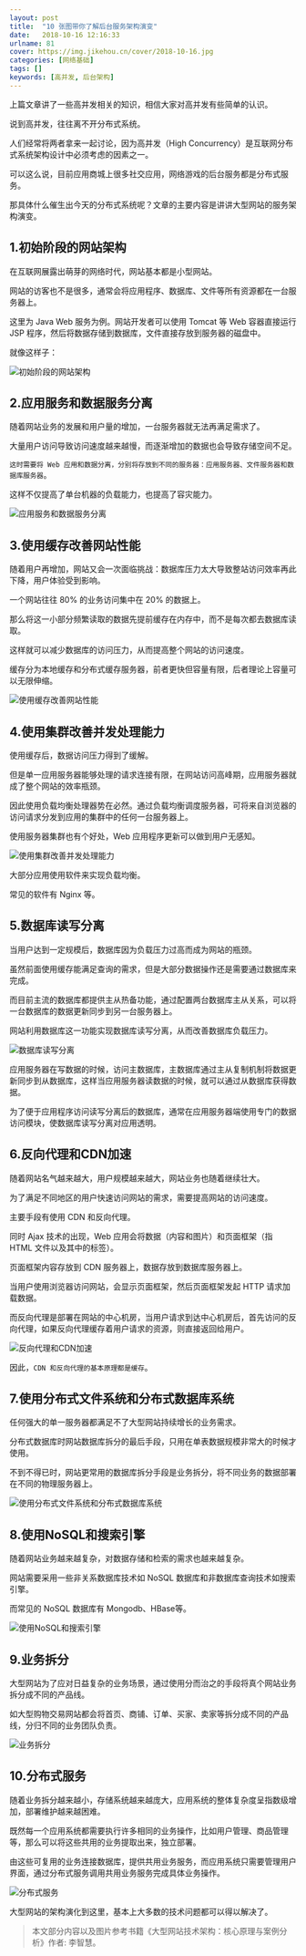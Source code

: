 ```yaml
---
layout: post
title:  "10 张图带你了解后台服务架构演变"
date:   2018-10-16 12:16:33
urlname: 81
cover: https://img.jikehou.cn/cover/2018-10-16.jpg
categories: [网络基础]
tags: []
keywords: [高并发, 后台架构]
---
```

上篇文章讲了一些高并发相关的知识，相信大家对高并发有些简单的认识。

说到高并发，往往离不开分布式系统。

人们经常将两者拿来一起讨论，因为高并发（High Concurrency）是互联网分布式系统架构设计中必须考虑的因素之一。

可以这么说，目前应用商城上很多社交应用，网络游戏的后台服务都是分布式服务。

那具体什么催生出今天的分布式系统呢？文章的主要内容是讲讲大型网站的服务架构演变。
<!-- more -->
## 1.初始阶段的网站架构

在互联网展露出萌芽的网络时代，网站基本都是小型网站。

网站的访客也不是很多，通常会将应用程序、数据库、文件等所有资源都在一台服务器上。

这里为 Java Web 服务为例。网站开发者可以使用 Tomcat 等 Web 容器直接运行 JSP 程序，然后将数据存储到数据库，文件直接存放到服务器的磁盘中。

就像这样子：

![初始阶段的网站架构](https://img.jikehou.cn/img/20181016_1.jpg)

## 2.应用服务和数据服务分离

随着网站业务的发展和用户量的增加，一台服务器就无法再满足需求了。

大量用户访问导致访问速度越来越慢，而逐渐增加的数据也会导致存储空间不足。

`这时需要将 Web 应用和数据分离，分别将存放到不同的服务器：应用服务器、文件服务器和数据库服务器`。

这样不仅提高了单台机器的负载能力，也提高了容灾能力。

![应用服务和数据服务分离](https://img.jikehou.cn/img/20181016_2.jpg)

## 3.使用缓存改善网站性能

随着用户再增加，网站又会一次面临挑战：数据库压力太大导致整站访问效率再此下降，用户体验受到影响。

一个网站往往 80% 的业务访问集中在 20% 的数据上。

那么将这一小部分频繁读取的数据先提前缓存在内存中，而不是每次都去数据库读取。

这样就可以减少数据库的访问压力，从而提高整个网站的访问速度。

缓存分为本地缓存和分布式缓存服务器，前者更快但容量有限，后者理论上容量可以无限伸缩。

![使用缓存改善网站性能](https://img.jikehou.cn/img/20181016_3.jpg)

## 4.使用集群改善并发处理能力

使用缓存后，数据访问压力得到了缓解。

但是单一应用服务器能够处理的请求连接有限，在网站访问高峰期，应用服务器就成了整个网站的效率瓶颈。

因此使用负载均衡处理器势在必然。通过负载均衡调度服务器，可将来自浏览器的访问请求分发到应用的集群中的任何一台服务器上。

使用服务器集群也有个好处，Web 应用程序更新可以做到用户无感知。

![使用集群改善并发处理能力](https://img.jikehou.cn/img/20181016_4.jpg)

大部分应用使用软件来实现负载均衡。

常见的软件有 Nginx 等。

## 5.数据库读写分离

当用户达到一定规模后，数据库因为负载压力过高而成为网站的瓶颈。

虽然前面使用缓存能满足查询的需求，但是大部分数据操作还是需要通过数据库来完成。

而目前主流的数据库都提供主从热备功能，通过配置两台数据库主从关系，可以将一台数据库的数据更新同步到另一台服务器上。

网站利用数据库这一功能实现数据库读写分离，从而改善数据库负载压力。

![数据库读写分离](https://img.jikehou.cn/img/20181016_5.jpg)

应用服务器在写数据的时候，访问主数据库，主数据库通过主从复制机制将数据更新同步到从数据库，这样当应用服务器读数据的时候，就可以通过从数据库获得数据。

为了便于应用程序访问读写分离后的数据库，通常在应用服务器端使用专门的数据访问模块，使数据库读写分离对应用透明。

## 6.反向代理和CDN加速

随着网站名气越来越大，用户规模越来越大，网站业务也随着继续壮大。

为了满足不同地区的用户快速访问网站的需求，需要提高网站的访问速度。

主要手段有使用 CDN 和反向代理。

同时 Ajax 技术的出现，Web 应用会将数据（内容和图片）和页面框架（指 HTML 文件以及其中的标签）。

页面框架内容存放到 CDN 服务器上，数据存放到数据库服务器上。

当用户使用浏览器访问网站，会显示页面框架，然后页面框架发起 HTTP 请求加载数据。

而反向代理是部署在网站的中心机房，当用户请求到达中心机房后，首先访问的反向代理，如果反向代理缓存着用户请求的资源，则直接返回给用户。

![反向代理和CDN加速](https://img.jikehou.cn/img/20181016_6.jpg)

因此，`CDN 和反向代理的基本原理都是缓存`。


## 7.使用分布式文件系统和分布式数据库系统

任何强大的单一服务器都满足不了大型网站持续增长的业务需求。

分布式数据库时网站数据库拆分的最后手段，只用在单表数据规模非常大的时候才使用。

不到不得已时，网站更常用的数据库拆分手段是业务拆分，将不同业务的数据部署在不同的物理服务器上。

![使用分布式文件系统和分布式数据库系统](https://img.jikehou.cn/img/20181016_7.jpg)

## 8.使用NoSQL和搜索引擎

随着网站业务越来越复杂，对数据存储和检索的需求也越来越复杂。

网站需要采用一些非关系数据库技术如 NoSQL 数据库和非数据库查询技术如搜索引擎。

而常见的 NoSQL 数据库有 Mongodb、HBase等。

![使用NoSQL和搜索引擎](https://img.jikehou.cn/img/20181016_8.jpg)


## 9.业务拆分
大型网站为了应对日益复杂的业务场景，通过使用分而治之的手段将真个网站业务拆分成不同的产品线。

如大型购物交易网站都会将首页、商铺、订单、买家、卖家等拆分成不同的产品线，分归不同的业务团队负责。

![业务拆分](https://img.jikehou.cn/img/20181016_9.jpg)


## 10.分布式服务
随着业务拆分越来越小，存储系统越来越庞大，应用系统的整体复杂度呈指数级增加，部署维护越来越困难。

既然每一个应用系统都需要执行许多相同的业务操作，比如用户管理、商品管理等，那么可以将这些共用的业务提取出来，独立部署。

由这些可复用的业务连接数据库，提供共用业务服务，而应用系统只需要管理用户界面，通过分布式服务调用共用业务服务完成具体业务操作。

![分布式服务](https://img.jikehou.cn/img/20181016_10.jpg)

大型网站的架构演化到这里，基本上大多数的技术问题都可以得以解决了。

> 本文部分内容以及图片参考书籍《大型网站技术架构：核心原理与案例分析》作者: 李智慧。